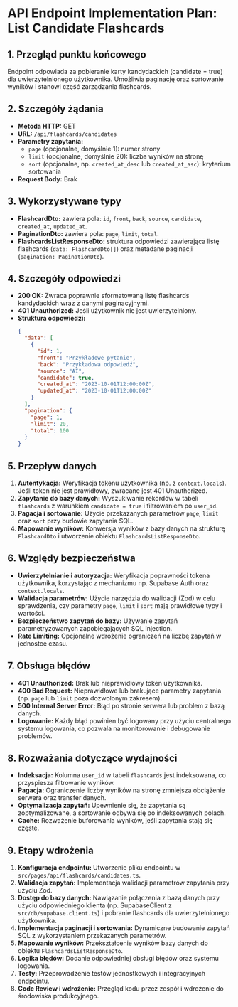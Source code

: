 # API Endpoint Implementation Plan: List Candidate Flashcards

## 1. Przegląd punktu końcowego
Endpoint odpowiada za pobieranie karty kandydackich (candidate = true) dla uwierzytelnionego użytkownika. Umożliwia paginację oraz sortowanie wyników i stanowi część zarządzania flashcards.

## 2. Szczegóły żądania
- **Metoda HTTP:** GET
- **URL:** `/api/flashcards/candidates`
- **Parametry zapytania:**
  - `page` (opcjonalne, domyślnie 1): numer strony
  - `limit` (opcjonalne, domyślnie 20): liczba wyników na stronę
  - `sort` (opcjonalne, np. `created_at_desc` lub `created_at_asc`): kryterium sortowania
- **Request Body:** Brak

## 3. Wykorzystywane typy
- **FlashcardDto:** zawiera pola: `id`, `front`, `back`, `source`, `candidate`, `created_at`, `updated_at`.
- **PaginationDto:** zawiera pola: `page`, `limit`, `total`.
- **FlashcardsListResponseDto:** struktura odpowiedzi zawierająca listę flashcards (`data: FlashcardDto[]`) oraz metadane paginacji (`pagination: PaginationDto`).

## 4. Szczegóły odpowiedzi
- **200 OK:** Zwraca poprawnie sformatowaną listę flashcards kandydackich wraz z danymi paginacyjnymi.
- **401 Unauthorized:** Jeśli użytkownik nie jest uwierzytelniony.
- **Struktura odpowiedzi:**
  ```json
  {
    "data": [
      {
        "id": 1,
        "front": "Przykładowe pytanie",
        "back": "Przykładowa odpowiedź",
        "source": "AI",
        "candidate": true,
        "created_at": "2023-10-01T12:00:00Z",
        "updated_at": "2023-10-01T12:00:00Z"
      }
    ],
    "pagination": {
      "page": 1,
      "limit": 20,
      "total": 100
    }
  }
  ```

## 5. Przepływ danych
1. **Autentykacja:** Weryfikacja tokenu użytkownika (np. z `context.locals`). Jeśli token nie jest prawidłowy, zwracane jest 401 Unauthorized.
2. **Zapytanie do bazy danych:** Wyszukiwanie rekordów w tabeli `flashcards` z warunkiem `candidate = true` i filtrowaniem po `user_id`.
3. **Pagacja i sortowanie:** Użycie przekazanych parametrów `page`, `limit` oraz `sort` przy budowie zapytania SQL.
4. **Mapowanie wyników:** Konwersja wyników z bazy danych na strukturę `FlashcardDto` i utworzenie obiektu `FlashcardsListResponseDto`.

## 6. Względy bezpieczeństwa
- **Uwierzytelnianie i autoryzacja:** Weryfikacja poprawności tokena użytkownika, korzystając z mechanizmu np. Supabase Auth oraz `context.locals`.
- **Walidacja parametrów:** Użycie narzędzia do walidacji (Zod) w celu sprawdzenia, czy parametry `page`, `limit` i `sort` mają prawidłowe typy i wartości.
- **Bezpieczeństwo zapytań do bazy:** Używanie zapytań parametryzowanych zapobiegających SQL Injection.
- **Rate Limiting:** Opcjonalne wdrożenie ograniczeń na liczbę zapytań w jednostce czasu.

## 7. Obsługa błędów
- **401 Unauthorized:** Brak lub nieprawidłowy token użytkownika.
- **400 Bad Request:** Nieprawidłowe lub brakujące parametry zapytania (np. `page` lub `limit` poza dozwolonym zakresem).
- **500 Internal Server Error:** Błąd po stronie serwera lub problem z bazą danych.
- **Logowanie:** Każdy błąd powinien być logowany przy użyciu centralnego systemu logowania, co pozwala na monitorowanie i debugowanie problemów.

## 8. Rozważania dotyczące wydajności
- **Indeksacja:** Kolumna `user_id` w tabeli `flashcards` jest indeksowana, co przyspiesza filtrowanie wyników.
- **Pagacja:** Ograniczenie liczby wyników na stronę zmniejsza obciążenie serwera oraz transfer danych.
- **Optymalizacja zapytań:** Upewnienie się, że zapytania są zoptymalizowane, a sortowanie odbywa się po indeksowanych polach.
- **Cache:** Rozważenie buforowania wyników, jeśli zapytania stają się częste.

## 9. Etapy wdrożenia
1. **Konfiguracja endpointu:** Utworzenie pliku endpointu w `src/pages/api/flashcards/candidates.ts`.
2. **Walidacja zapytań:** Implementacja walidacji parametrów zapytania przy użyciu Zod.
3. **Dostęp do bazy danych:** Nawiązanie połączenia z bazą danych przy użyciu odpowiedniego klienta (np. SupabaseClient z `src/db/supabase.client.ts`) i pobranie flashcards dla uwierzytelnionego użytkownika.
4. **Implementacja paginacji i sortowania:** Dynamiczne budowanie zapytań SQL z wykorzystaniem przekazanych parametrów.
5. **Mapowanie wyników:** Przekształcenie wyników bazy danych do obiektu `FlashcardsListResponseDto`.
6. **Logika błędów:** Dodanie odpowiedniej obsługi błędów oraz systemu logowania.
7. **Testy:** Przeprowadzenie testów jednostkowych i integracyjnych endpointu.
8. **Code Review i wdrożenie:** Przegląd kodu przez zespół i wdrożenie do środowiska produkcyjnego. 